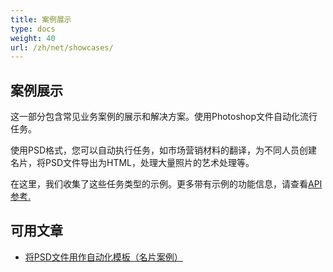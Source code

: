 ```yaml
---
title: 案例展示
type: docs
weight: 40
url: /zh/net/showcases/
---
```


## **案例展示**
这一部分包含常见业务案例的展示和解决方案。使用Photoshop文件自动化流行任务。

使用PSD格式，您可以自动执行任务，如市场营销材料的翻译，为不同人员创建名片，将PSD文件导出为HTML，处理大量照片的艺术处理等。

在这里，我们收集了这些任务类型的示例。更多带有示例的功能信息，请查看[API 参考.](https://reference.aspose.com/psd/net)
## **可用文章**
- [将PSD文件用作自动化模板（名片案例）](/zh/psd/net/using-psd-files-as-templates-for-automation-business-cards-case/)
